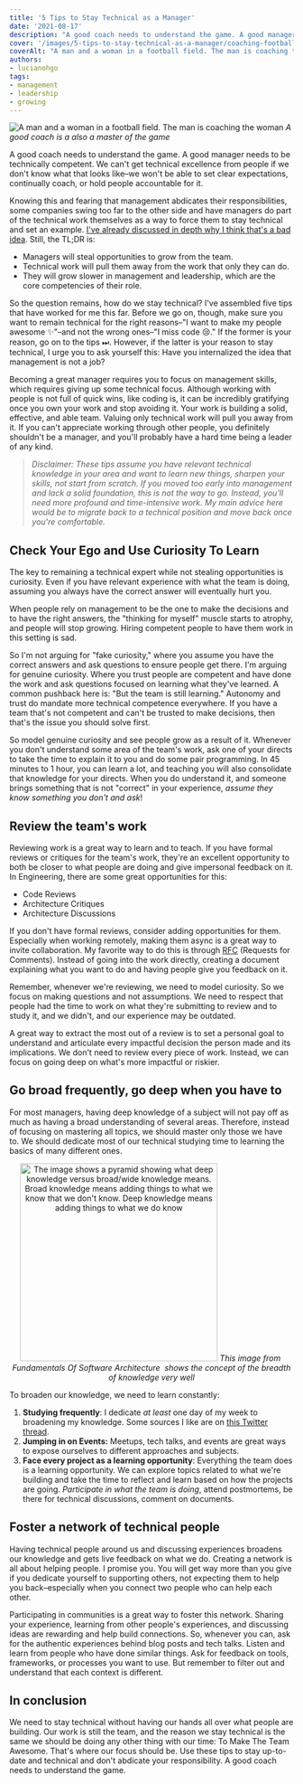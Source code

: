 ```yaml
---
title: '5 Tips to Stay Technical as a Manager'
date: '2021-08-17'
description: "A good coach needs to understand the game. A good manager needs to be technically competent."
cover: '/images/5-tips-to-stay-technical-as-a-manager/coaching-football.jpeg'
coverAlt: "A man and a woman in a football field. The man is coaching the woman"
authors:
- lucianohgo
tags:
- management
- leadership
- growing
---
```


![A man and a woman in a football field. The man is coaching the woman](/images/5-tips-to-stay-technical-as-a-manager/coaching-football.jpeg)
*A good coach is a also a master of the game*

A good coach needs to understand the game. A good manager needs to be technically competent. We can't get technical excellence from people if we don't know what that looks like–we won't be able to set clear expectations, continually coach, or hold people accountable for it.

Knowing this and fearing that management abdicates their responsibilities, some companies swing too far to the other side and have managers do part of the technical work themselves as a way to force them to stay technical and set an example. [I've already discussed in depth why I think that's a bad idea](https://lucianohgo.com/posts/the-lure-of-the-tech-lead-manager-and-why-you-should-avoid-it). Still, the TL;DR is:

- Managers will steal opportunities to grow from the team.
- Technical work will pull them away from the work that only they can do.
- They will grow slower in management and leadership, which are the core competencies of their role.

So the question remains, how do we stay technical? I've assembled five tips that have worked for me this far. Before we go on, though, make sure you want to remain technical for the right reasons–"I want to make my people awesome ✨"–and not the wrong ones–"I miss code 😢." If the former is your reason, go on to the tips ⏭. However, if the latter is your reason to stay technical, I urge you to ask yourself this: Have you internalized the idea that management is not a job?

Becoming a great manager requires you to focus on management skills, which requires giving up some technical focus. Although working with people is not full of quick wins, like coding is, it can be incredibly gratifying once you own your work and stop avoiding it. Your work is building a solid, effective, and able team. Valuing only technical work will pull you away from it. If you can't appreciate working through other people, you definitely shouldn't be a manager, and you'll probably have a hard time being a leader of any kind.

> *Disclaimer: These tips assume you have relevant technical knowledge in your area and want to learn new things, sharpen your skills, not start from scratch. If you moved too early into management and lack a solid foundation, this is not the way to go. Instead, you'll need more profound and time-intensive work. My main advice here would be to migrate back to a technical position and move back once you're comfortable.*

## Check Your Ego and Use Curiosity To Learn

The key to remaining a technical expert while not stealing opportunities is curiosity. Even if you have relevant experience with what the team is doing, assuming you always have the correct answer will eventually hurt you.

When people rely on management to be the one to make the decisions and to have the right answers, the "thinking for myself" muscle starts to atrophy, and people will stop growing. Hiring competent people to have them work in this setting is sad.

So I'm not arguing for "fake curiosity," where you assume you have the correct answers and ask questions to ensure people get there. I'm arguing for genuine curiosity. Where you trust people are competent and have done the work and ask questions focused on learning what they've learned. A common pushback here is: "But the team is still learning." Autonomy and trust do mandate more technical competence everywhere. If you have a team that's not competent and can't be trusted to make decisions, then that's the issue you should solve first.

So model genuine curiosity and see people grow as a result of it. Whenever you don't understand some area of the team's work, ask one of your directs to take the time to explain it to you and do some pair programming. In 45 minutes to 1 hour, you can learn a lot, and teaching you will also consolidate that knowledge for your directs. When you do understand it, and someone brings something that is not "correct" in your experience, *assume they know something you don't and ask*!

## Review the team's work

Reviewing work is a great way to learn and to teach. If you have formal reviews or critiques for the team's work, they're an excellent opportunity to both be closer to what people are doing and give impersonal feedback on it. In Engineering, there are some great opportunities for this:

- Code Reviews
- Architecture Critiques
- Architecture Discussions

If you don't have formal reviews, consider adding opportunities for them. Especially when working remotely, making them async is a great way to invite collaboration. My favorite way to do this is through [RFC](https://blog.pragmaticengineer.com/scaling-engineering-teams-via-writing-things-down-rfcs/) (Requests for Comments). Instead of going into the work directly, creating a document explaining what you want to do and having people give you feedback on it.

Remember, whenever we're reviewing, we need to model curiosity. So we focus on making questions and not assumptions. We need to respect that people had the time to work on what they're submitting to review and to study it, and we didn't, and our experience may be outdated.

A great way to extract the most out of a review is to set a personal goal to understand and articulate every impactful decision the person made and its implications. We don't need to review every piece of work. Instead, we can focus on going deep on what's more impactful or riskier.

## Go broad frequently, go deep when you have to

For most managers, having deep knowledge of a subject will not pay off as much as having a broad understanding of several areas. Therefore, instead of focusing on mastering all topics, we should master only those we have to. We should dedicate most of our technical studying time to learning the basics of many different ones.

<div style="width: 100%; text-align: center">
<img src="/images/5-tips-to-stay-technical-as-a-manager/breadth-of-knowledge.jpeg" alt="The image shows a pyramid showing what deep knowledge versus broad/wide knowledge means. Broad knowledge means adding things to what we know that we don't know. Deep knowledge means adding things to what we do know" width="350" style="display: inline-block"/>
<em>This image from <a src="https://www.goodreads.com/en/book/show/44144493-fundamentals-of-software-architecture"> Fundamentals Of Software Architecture </a> shows the concept of the breadth of knowledge very well</em>
</div>

To broaden our knowledge, we need to learn constantly:

1. **Studying frequently**: I dedicate *at least* one day of my week to broadening my knowledge. Some sources I like are on [this Twitter thread](https://twitter.com/lucianohgo/status/1427335444463771654).
2. **Jumping in on Events:** Meetups, tech talks, and events are great ways to expose ourselves to different approaches and subjects.
3. **Face every project as a learning opportunity**: Everything the team does is a learning opportunity. We can explore topics related to what we're building and take the time to reflect and learn based on how the projects are going. *Participate in what the team is doing*, attend postmortems, be there for technical discussions, comment on documents.

## **Foster a network of technical people**

Having technical people around us and discussing experiences broadens our knowledge and gets live feedback on what we do. Creating a network is all about helping people. I promise you. You will get way more than you give if you dedicate yourself to supporting others, not expecting them to help you back–especially when you connect two people who can help each other.

Participating in communities is a great way to foster this network. Sharing your experience, learning from other people's experiences, and discussing ideas are rewarding and help build connections. So, whenever you can, ask for the authentic experiences behind blog posts and tech talks. Listen and learn from people who have done similar things. Ask for feedback on tools, frameworks, or processes you want to use. But remember to filter out and understand that each context is different.

## In conclusion

We need to stay technical without having our hands all over what people are building. Our work is still the team, and the reason we stay technical is the same we should be doing any other thing with our time: To Make The Team Awesome. That's where our focus should be. Use these tips to stay up-to-date and technical and don't abdicate your responsibility. A good coach needs to understand the game.
